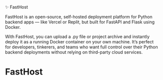 ✨ FastHost

FastHost is an open-source, self-hosted deployment platform for Python backend apps — like Vercel or Replit, but built for FastAPI and Flask using Docker.

With FastHost, you can upload a .py file or project archive and instantly deploy it as a running Docker container on your own machine. It’s perfect for developers, tinkerers, and teams who want full control over their Python backend deployments without relying on third-party cloud services.

# FastHost
